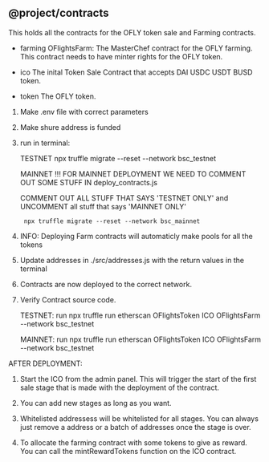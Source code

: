 ## @project/contracts

This holds all the contracts for the OFLY token sale and Farming contracts. 

- farming 
    OFlightsFarm: The MasterChef contract for the OFLY farming. This contract needs to have minter rights for the OFLY token. 

- ico
    The inital Token Sale Contract that accepts DAI USDC USDT BUSD token.

- token 
    The OFLY token. 

1. Make .env file with correct parameters

2. Make shure address is funded 

3. run in terminal: 

    TESTNET 
        npx truffle migrate --reset --network bsc_testnet

    MAINNET !!! FOR MAINNET DEPLOYMENT WE NEED TO COMMENT OUT SOME STUFF IN deploy_contracts.js 

    COMMENT OUT ALL STUFF THAT SAYS 'TESTNET ONLY' and UNCOMMENT all stuff that says 'MAINNET ONLY'

        npx truffle migrate --reset --network bsc_mainnet 


3. INFO: Deploying Farm contracts will automaticly make pools for all the tokens  

4. Update addresses in ./src/addresses.js with the return values in the terminal 

5. Contracts are now deployed to the correct network. 

6. Verify Contract source code. 

    TESTNET: run npx truffle run etherscan OFlightsToken ICO OFlightsFarm --network bsc_testnet

    MAINNET: run npx truffle run etherscan OFlightsToken ICO OFlightsFarm --network bsc_testnet



AFTER DEPLOYMENT:

1. Start the ICO from the admin panel. This will trigger the start of the first sale stage that is made with the deployment of the contract. 

2. You can add new stages as long as you want. 

3. Whitelisted addressess will be whitelisted for all stages. You can always just remove a address or a batch of addresses once the stage is over. 

4. To allocate the farming contract with some tokens to give as reward. You can call the mintRewardTokens function on the ICO contract. 


